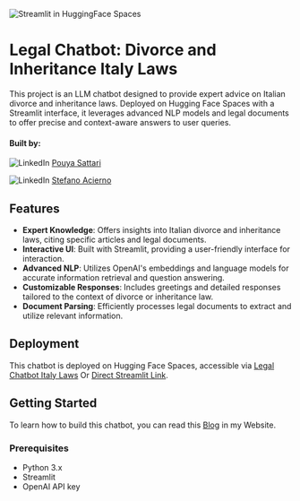 ![Streamlit in HuggingFace Spaces](https://sattari.org/wp-content/uploads/2024/02/thumbnail.png)


# Legal Chatbot: Divorce and Inheritance Italy Laws

This project is an LLM chatbot designed to provide expert advice on Italian divorce and inheritance laws. Deployed on Hugging Face Spaces with a Streamlit interface, it leverages advanced NLP models and legal documents to offer precise and context-aware answers to user queries.

#### Built by:
![LinkedIn](https://img.shields.io/badge/-blue?style=flat&logo=LinkedIn&logoColor=white) [Pouya Sattari](https://www.linkedin.com/in/pouya-sattari/) 

![LinkedIn](https://img.shields.io/badge/-blue?style=flat&logo=LinkedIn&logoColor=white) [Stefano Acierno](https://www.linkedin.com/in/stefano-acierno-490b24284) 

## Features

- **Expert Knowledge**: Offers insights into Italian divorce and inheritance laws, citing specific articles and legal documents.
- **Interactive UI**: Built with Streamlit, providing a user-friendly interface for interaction.
- **Advanced NLP**: Utilizes OpenAI's embeddings and language models for accurate information retrieval and question answering.
- **Customizable Responses**: Includes greetings and detailed responses tailored to the context of divorce or inheritance law.
- **Document Parsing**: Efficiently processes legal documents to extract and utilize relevant information.

## Deployment

This chatbot is deployed on Hugging Face Spaces, accessible via [Legal Chatbot Italy Laws](https://huggingface.co/spaces/sattari/legal-chat-bot) Or [Direct Streamlit Link](https://sattari-legal-chat-bot.hf.space).

## Getting Started

To learn how to build this chatbot, you can read this [Blog](https://sattari.org/legal-chatbot-divorce-and-inheritance-italy-laws/) in my Website.

### Prerequisites

- Python 3.x
- Streamlit
- OpenAI API key



